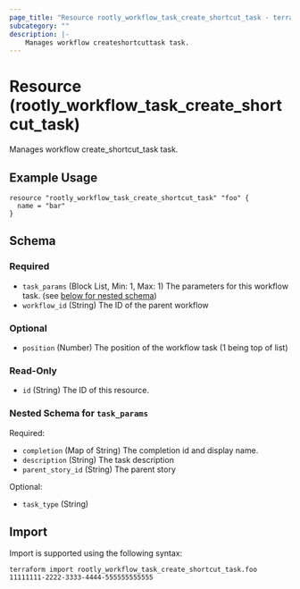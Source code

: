 ```yaml
---
page_title: "Resource rootly_workflow_task_create_shortcut_task - terraform-provider-rootly"
subcategory: ""
description: |-
    Manages workflow createshortcuttask task.
---
```


# Resource (rootly_workflow_task_create_shortcut_task)

Manages workflow create_shortcut_task task.

## Example Usage

```
resource "rootly_workflow_task_create_shortcut_task" "foo" {
  name = "bar"
}
```

<!-- schema generated by tfplugindocs -->
## Schema

### Required

- `task_params` (Block List, Min: 1, Max: 1) The parameters for this workflow task. (see [below for nested schema](#nestedblock--task_params))
- `workflow_id` (String) The ID of the parent workflow

### Optional

- `position` (Number) The position of the workflow task (1 being top of list)

### Read-Only

- `id` (String) The ID of this resource.

<a id="nestedblock--task_params"></a>
### Nested Schema for `task_params`

Required:

- `completion` (Map of String) The completion id and display name.
- `description` (String) The task description
- `parent_story_id` (String) The parent story

Optional:

- `task_type` (String)

## Import

Import is supported using the following syntax:

```shell
terraform import rootly_workflow_task_create_shortcut_task.foo 11111111-2222-3333-4444-555555555555
```